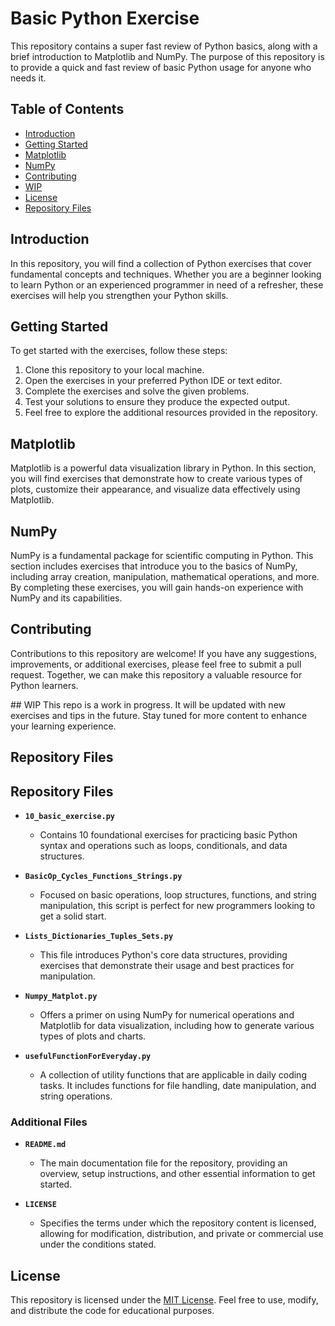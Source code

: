 # Basic Python Exercise
This repository contains a super fast review of Python basics, along with a brief introduction to Matplotlib and NumPy. The purpose of this repository is to provide a quick and fast review of basic Python usage for anyone who needs it.

## Table of Contents

- [Introduction](#introduction)
- [Getting Started](#getting-started)
- [Matplotlib](#matplotlib)
- [NumPy](#numpy)
- [Contributing](#contributing)
- [WIP](#WIP) 
- [License](#license)
- [Repository Files](#repository-files)

## Introduction

In this repository, you will find a collection of Python exercises that cover fundamental concepts and techniques. Whether you are a beginner looking to learn Python or an experienced programmer in need of a refresher, these exercises will help you strengthen your Python skills.

## Getting Started

To get started with the exercises, follow these steps:

1. Clone this repository to your local machine.
2. Open the exercises in your preferred Python IDE or text editor.
3. Complete the exercises and solve the given problems.
4. Test your solutions to ensure they produce the expected output.
5. Feel free to explore the additional resources provided in the repository.

## Matplotlib

Matplotlib is a powerful data visualization library in Python. In this section, you will find exercises that demonstrate how to create various types of plots, customize their appearance, and visualize data effectively using Matplotlib.

## NumPy

NumPy is a fundamental package for scientific computing in Python. This section includes exercises that introduce you to the basics of NumPy, including array creation, manipulation, mathematical operations, and more. By completing these exercises, you will gain hands-on experience with NumPy and its capabilities.

## Contributing

Contributions to this repository are welcome! If you have any suggestions, improvements, or additional exercises, please feel free to submit a pull request. Together, we can make this repository a valuable resource for Python learners.

## WIP
This repo is a work in progress. It will be updated with new exercises and tips in the future. Stay tuned for more content to enhance your learning experience.

## Repository Files

## Repository Files

- **`10_basic_exercise.py`**
  - Contains 10 foundational exercises for practicing basic Python syntax and operations such as loops, conditionals, and data structures.

- **`BasicOp_Cycles_Functions_Strings.py`**
  - Focused on basic operations, loop structures, functions, and string manipulation, this script is perfect for new programmers looking to get a solid start.

- **`Lists_Dictionaries_Tuples_Sets.py`**
  - This file introduces Python's core data structures, providing exercises that demonstrate their usage and best practices for manipulation.

- **`Numpy_Matplot.py`**
  - Offers a primer on using NumPy for numerical operations and Matplotlib for data visualization, including how to generate various types of plots and charts.

- **`usefulFunctionForEveryday.py`**
  - A collection of utility functions that are applicable in daily coding tasks. It includes functions for file handling, date manipulation, and string operations.


### Additional Files

- **`README.md`**
  - The main documentation file for the repository, providing an overview, setup instructions, and other essential information to get started.

- **`LICENSE`**
  - Specifies the terms under which the repository content is licensed, allowing for modification, distribution, and private or commercial use under the conditions stated.


## License

This repository is licensed under the [MIT License](LICENSE). Feel free to use, modify, and distribute the code for educational purposes.

